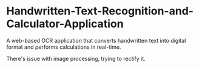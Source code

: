 # Handwritten-Text-Recognition-and-Calculator-Application
A web-based OCR application that converts handwritten text into digital format and performs calculations in real-time.

There's issue with image processing, trying to rectify it.
